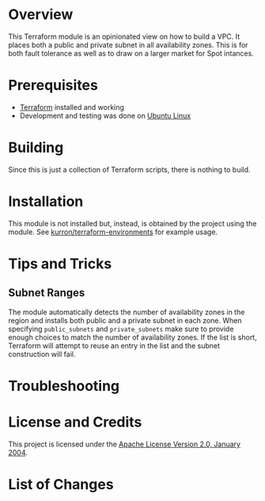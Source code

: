 # Overview
This Terraform module is an opinionated view on how to build a VPC.  It places
both a public and private subnet in all availability zones.  This is for both
fault tolerance as well as to draw on a larger market for Spot intances.

# Prerequisites
* [Terraform](https://terraform.io/) installed and working
* Development and testing was done on [Ubuntu Linux](http://www.ubuntu.com/)

# Building
Since this is just a collection of Terraform scripts, there is nothing to build.

# Installation
This module is not installed but, instead, is obtained by the project using
the module.  See [kurron/terraform-environments](https://github.com/kurron/terraform-environments)
for example usage.

# Tips and Tricks

## Subnet Ranges
The module automatically detects the number of availability zones in the region
and installs both public and a private subnet in each zone.  When specifying
`public_subnets` and `private_subnets` make sure to provide enough choices to
match the number of availability zones.  If the list is short, Terraform
will attempt to reuse an entry in the list and the subnet construction will
fail.

# Troubleshooting

# License and Credits
This project is licensed under the [Apache License Version 2.0, January 2004](http://www.apache.org/licenses/).

# List of Changes
